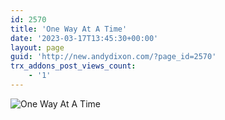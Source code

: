 ```yaml
---
id: 2570
title: 'One Way At A Time'
date: '2023-03-17T13:45:30+00:00'
layout: page
guid: 'http://new.andydixon.com/?page_id=2570'
trx_addons_post_views_count:
    - '1'
---
```


![One Way At A Time](https://i0.wp.com/assets.g8x2.ldn.idrivee2-23.com/posters/One%20Way%20At%20A%20Time%2001.jpg?w=1200&ssl=1 "One Way At A Time")
